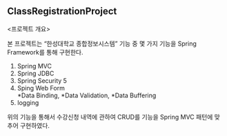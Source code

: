 ## ClassRegistrationProject

<프로젝트 개요><br>

본 프로젝트는 “한성대학교 종합정보시스템” 기능 중 몇 가지 기능을 Spring Framework를 통해 구현한다.<br>

1. Spring MVC <br>
2. Spring JDBC<br>
3. Spring Security 5 <br>
4. Sping Web Form <br>
*Data Binding, 
*Data Validation, 
*Data Buffering<br>
5. logging

위의 기능을 통해서 수강신청 내역에 관하여 CRUD를 기능을 Spring MVC 패턴에 맞추어 구현하였다. 



